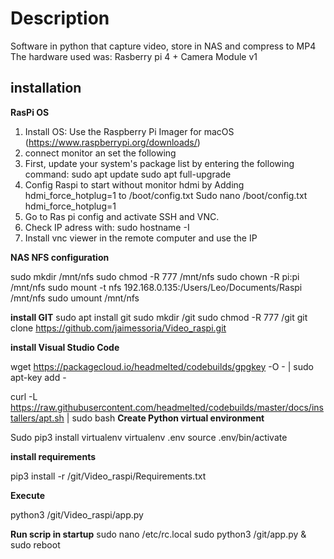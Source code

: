# Description 

Software in python that capture video, store in NAS and compress to MP4
The hardware used was: Rasberry pi 4 + Camera Module v1

## installation 

**RasPi OS**
1) Install OS: Use the Raspberry Pi Imager for macOS (https://www.raspberrypi.org/downloads/)
2) connect monitor an set the following
3) First, update your system's package list by entering the following command: 
    sudo apt update
    sudo apt full-upgrade
4) Config Raspi to start without monitor hdmi by Adding hdmi_force_hotplug=1 to /boot/config.txt 
    Sudo nano /boot/config.txt
    hdmi_force_hotplug=1
5) Go to Ras pi config and activate SSH and VNC. 
6) Check IP adress with: 
    sudo hostname -I
7) Install vnc viewer in the remote computer and use the IP

**NAS NFS configuration**

sudo mkdir /mnt/nfs
sudo chmod -R 777 /mnt/nfs
sudo chown -R pi:pi /mnt/nfs
sudo mount -t nfs 192.168.0.135:/Users/Leo/Documents/Raspi /mnt/nfs
sudo umount /mnt/nfs

**install GIT**
sudo apt install git
sudo mkdir /git
sudo chmod -R 777 /git
git clone https://github.com/jaimessoria/Video_raspi.git

**install Visual Studio Code**

wget https://packagecloud.io/headmelted/codebuilds/gpgkey -O - | sudo apt-key add -

curl -L https://raw.githubusercontent.com/headmelted/codebuilds/master/docs/installers/apt.sh | sudo bash
**Create Python virtual environment**

Sudo pip3 install virtualenv
virtualenv .env
source .env/bin/activate

**install requirements**  

pip3 install -r /git/Video_raspi/Requirements.txt

**Execute**

python3  /git/Video_raspi/app.py

**Run scrip in startup**
sudo nano /etc/rc.local
sudo python3 /git/app.py &
sudo reboot
